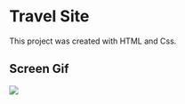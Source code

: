 <h1>Travel Site</h1>

This project was created with HTML and Css.

<h2>Screen Gif</h2>

![](rec-screen-_8_.gif)
